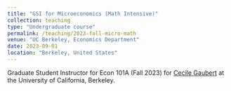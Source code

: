 ```yaml
---
title: "GSI for Microeconomics (Math Intensive)"
collection: teaching
type: "Undergraduate course"
permalink: /teaching/2023-fall-micro-math
venue: "UC Berkeley, Economics Department"
date: 2023-09-01
location: "Berkeley, United States"
---
```


Graduate Student Instructor for Econ 101A (Fall 2023) for [Cecile Gaubert](https://eml.berkeley.edu/~cecile.gaubert/) at the University of California, Berkeley. 
